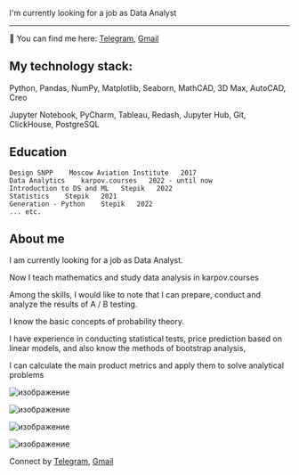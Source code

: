 I'm currently looking for a job as Data Analyst


---
🔎 You can find me here:
[Telegram](https://t.me/MilyaMoscow), [Gmail](abdullinascience@gmail.com)



##  My technology stack: 

Python, Pandas, NumPy, Matplotlib, Seaborn, MathCAD, 3D Max, AutoCAD, Creo

Jupyter Notebook, PyCharm, Tableau, Redash, Jupyter Hub, Git, ClickHouse, PostgreSQL



## Education

    Design SNPP    Moscow Aviation Institute   2017
    Data Analytics    karpov.courses   2022 - until now
    Introduction to DS and ML   Stepik   2022
    Statistics    Stepik   2021
    Generation - Python    Stepik   2022
    ... etc.
   
## About me

I am currently looking for a job as Data Analyst.

Now I teach mathematics and study data analysis in karpov.courses

Among the skills, I would like to note that I can prepare, conduct and analyze the results of A / B testing.

I know the basic concepts of probability theory. 

I have experience in conducting statistical tests, price prediction based on linear models, 
and also know the methods of bootstrap analysis, 

I can calculate the main product metrics and apply them to solve analytical problems


![изображение](https://user-images.githubusercontent.com/97680698/167293259-97288e68-aa1e-48df-b089-00c602136a3d.png)


![изображение](https://user-images.githubusercontent.com/97680698/167293190-4351ec5d-0446-4a74-987e-4512f17b6aaf.png)


![изображение](https://user-images.githubusercontent.com/97680698/169483689-bde058eb-2b76-4af7-8709-6781831b5043.png)



![изображение](https://user-images.githubusercontent.com/97680698/167293233-0c3c0b20-81f7-475b-8d1b-ac3cd29cf88c.png)


Connect by [Telegram](https://t.me/MilyaMoscow), [Gmail](abdullinascience@gmail.com)

